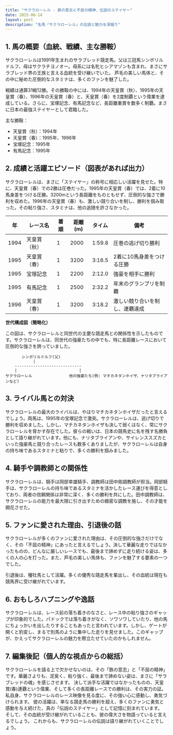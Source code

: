 ```yaml
---
title: "サクラローレル - 鉄の意志と不屈の精神、伝説のステイヤー"
date: 2025-06-14
layout: post
description: "名馬『サクラローレル』の伝説と魅力を深堀り"
---
```


## 1. 馬の概要（血統、戦績、主な勝鞍）

サクラローレルは1991年生まれのサラブレッド競走馬。父は三冠馬シンボリルドルフ、母はサクラチヨノオー。母系には名牝ヒシアマゾンも含まれ、まさにサラブレッド界の王族と言える血統を受け継いでいた。  芦毛の美しい馬体と、その中に秘めた圧倒的なスタミナは、多くのファンを魅了した。

戦績は通算31戦12勝。その勝鞍の中には、1994年の天皇賞（秋）、1995年の天皇賞（春）、1996年の天皇賞（春）と、天皇賞（春）を2度制覇という偉業を達成している。さらに、宝塚記念、有馬記念など、長距離重賞を数多く制覇。まさに日本の最強ステイヤーとして君臨した。

主な勝鞍：

* 天皇賞（秋）：1994年
* 天皇賞（春）：1995年、1996年
* 宝塚記念：1995年
* 有馬記念：1995年


## 2. 成績と活躍エピソード（図表があれば出力）

サクラローレルは、まさに「ステイヤー」の称号に相応しい活躍を見せた。特に、天皇賞（春）での2勝は圧巻だった。1995年の天皇賞（春）では、2着に10馬身差をつける圧勝。3200mという長距離をものともせず、圧倒的な強さで勝利を収めた。1996年の天皇賞（春）も、激しい競り合いを制し、勝利を掴み取った。その粘り強さ、スタミナは、他の追随を許さなかった。


| 年 | レース名          | 着順 | 距離(m) | タイム      | 備考                                  |
|----|-----------------|-----|---------|-------------|--------------------------------------|
| 1994 | 天皇賞（秋）      | 1   | 2000     | 1:59.8      | 圧巻の逃げ切り勝利                       |
| 1995 | 天皇賞（春）      | 1   | 3200     | 3:16.5      | 2着に10馬身差をつける圧勝             |
| 1995 | 宝塚記念          | 1   | 2200     | 2:12.0      | 強豪を相手に勝利                       |
| 1995 | 有馬記念          | 1   | 2500     | 2:32.2      | 年末のグランプリを制覇                 |
| 1996 | 天皇賞（春）      | 1   | 3200     | 3:18.2      | 激しい競り合いを制し、連覇達成         |


**世代構成図（簡略化）**

この図は、サクラローレルと同世代の主要な競走馬との関係性を示したものです。サクラローレルは、同世代の強豪たちの中でも、特に長距離レースにおいて圧倒的な強さを誇っていました。

```
       シンボリルドルフ(父)
            |
    -----------------------------
    |                           |
サクラローレル                他の強豪たち(例: マチカネタンホイザ、ナリタブライアンなど)
```


## 3. ライバル馬との対決

サクラローレルの最大のライバルは、やはりマチカネタンホイザだったと言えるでしょう。両馬は、1995年の宝塚記念で激突。サクラローレルは、逃げ切りで勝利を収めました。しかし、マチカネタンホイザも決して弱くはなく、常にサクラローレルを脅かす存在でした。彼らの戦いは、日本の競馬史に名を残す名勝負として語り継がれています。他にも、ナリタブライアンや、サイレンススズカといった強豪馬と競り合ったレースも数多くありましたが、サクラローレルは自身の持ち味であるスタミナと粘りで、多くの勝利を掴みました。


## 4. 騎手や調教師との関係性

サクラローレルは、騎手は岡部幸雄騎手、調教師は田中剛調教師が担当。岡部騎手は、サクラローレルの持ち味であるスタミナを活かしたレース運びを得意としており、両者の信頼関係は非常に深く、多くの勝利を共にした。田中調教師は、サクラローレルの能力を最大限に引き出すための緻密な調教を施し、その才能を開花させた。


## 5. ファンに愛された理由、引退後の話

サクラローレルが多くのファンに愛された理由は、その圧倒的な強さだけでなく、その「不屈の精神」にあったと言えるでしょう。決して華麗な走りではなかったものの、どんなに厳しいレースでも、最後まで諦めずに走り続ける姿は、多くの人の心を打った。また、芦毛の美しい馬体も、ファンを魅了する要素の一つでした。

引退後は、種牡馬として活躍。多くの優秀な競走馬を輩出し、その血統は現在も競馬界に受け継がれています。


## 6. おもしろハプニングや逸話

サクラローレルは、レース前の落ち着きのなさと、レース中の粘り強さのギャップが印象的でした。パドックでは落ち着きがなく、ソワソワしていたり、他の馬にちょっかいを出したりすることもあったと言われています。しかし、ゲートが開くと豹変し、まるで別馬のように集中した走りを見せました。このギャップが、かえってサクラローレルの魅力を際立たせていたのかもしれません。


## 7. 編集後記（個人的な視点からの総括）

サクラローレルを語る上で欠かせないのは、その「鉄の意志」と「不屈の精神」です。華麗さよりも、泥臭く、粘り強く、最後まで諦めない姿は、まさに「サラブレッドの魂」を感じさせます。  決して派手な活躍ではなかったものの、天皇賞(春)連覇という偉業、そして多くの長距離レースでの勝利は、その実力の証。私自身、サクラローレルのレース映像を見る度に、その強い心に感動し、勇気づけられます。  彼の活躍は、単なる競走馬の勝利を超え、多くのファンに勇気と感動を与え続けた、真の「伝説のステイヤー」として記憶に刻まれています。  そして、その血統が受け継がれていることも、彼の偉大さを物語っていると言えるでしょう。  これからも、サクラローレルの伝説は語り継がれていくことでしょう。
